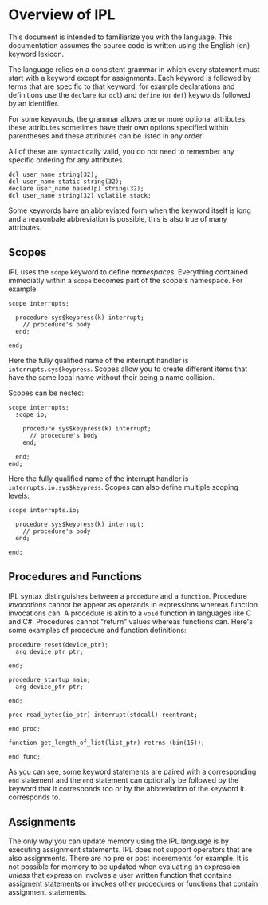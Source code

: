 # Overview of IPL

This document is intended to familiarize you with the language. This documentation assumes the source code is written using the English (en) keyword lexicon.

The language relies on a consistent grammar in which every statement must start with a keyword except for assignments. Each keyword is followed by terms that are specific to that keyword, for example declarations and definitions use the `declare` (or `dcl`) and `define` (or `def`) keywords followed by an identifier.

For some keywords, the grammar allows one or more optional attributes, these attributes sometimes have their own options specified within parentheses and these attributes can be listed in any order.

All of these are syntactically valid, you do not need to remember any specific ordering for any attributes.

```
dcl user_name string(32);
dcl user_name static string(32);
declare user_name based(p) string(32);
dcl user_name string(32) volatile stack;
```
Some keywords have an abbreviated form when the keyword itself is long and a reasonbale abbreviation is possible, this is also true of many attributes.

## Scopes

IPL uses the `scope` keyword to define *namespaces*. Everything contained immediatly within a `scope` becomes part of the scope's namespace. For example

```
scope interrupts;

  procedure sys$keypress(k) interrupt;
    // procedure's body
  end;

end;
```
Here the fully qualified name of the interrupt handler is `interrupts.sys$keypress`. Scopes allow you to create different items that have the same local name without their being a name collision.

Scopes can be nested:

```
scope interrupts;
  scope io;
  
    procedure sys$keypress(k) interrupt;
      // procedure's body
    end;
    
  end;
end;
```

Here the fully qualified name of the interrupt handler is `interrupts.io.sys$keypress`. Scopes can also define multiple scoping levels:

```
scope interrupts.io;

  procedure sys$keypress(k) interrupt;
    // procedure's body
  end;

end;
```

## Procedures and Functions

IPL syntax distinguishes between a `procedure` and a `function`. Procedure *invocations* cannot be appear as operands in expressions whereas function invocations can. A procedure is 
akin to a `void` function in languages like C and C#. Procedures cannot "return" values whereas functions can. Here's some examples of procedure and function definitions:

```
procedure reset(device_ptr);
  arg device_ptr ptr;

end;
```
```
procedure startup main;
  arg device_ptr ptr;

end;
```
```
proc read_bytes(io_ptr) interrupt(stdcall) reentrant;

end proc;
```
```
function get_length_of_list(list_ptr) retrns (bin(15));

end func;
```

As you can see, some keyword statements are paired with a corresponding `end` statement and the `end` statement can optionally be followed by the keyword that it corresponds too or by the abbreviation of the keyword it corresponds to.

## Assignments
The only way you can update memory using the IPL language is by executing assignment statements. IPL does not support operators that are also assignments. There are no pre or post incerements for example. It is not possible for memory to be updated when evaluating an expression *unless* that expression involves a user written function that contains assigment statements or invokes other procedures or functions that contain assignment statements.


